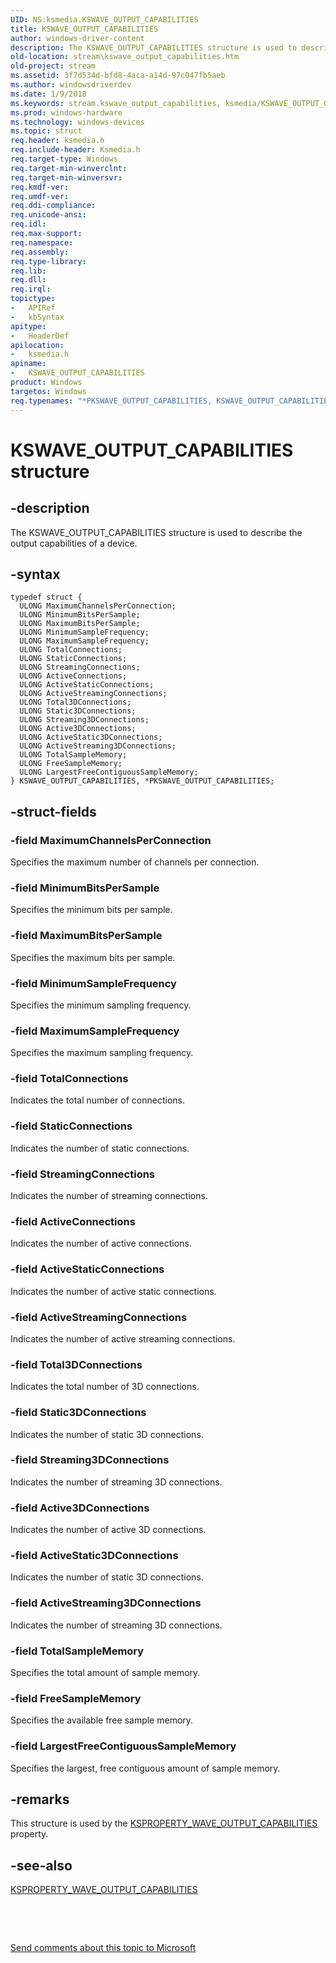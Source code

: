 ```yaml
---
UID: NS:ksmedia.KSWAVE_OUTPUT_CAPABILITIES
title: KSWAVE_OUTPUT_CAPABILITIES
author: windows-driver-content
description: The KSWAVE_OUTPUT_CAPABILITIES structure is used to describe the output capabilities of a device.
old-location: stream\kswave_output_capabilities.htm
old-project: stream
ms.assetid: 3f7d534d-bfd8-4aca-a14d-97c047fb5aeb
ms.author: windowsdriverdev
ms.date: 1/9/2018
ms.keywords: stream.kswave_output_capabilities, ksmedia/KSWAVE_OUTPUT_CAPABILITIES, PKSWAVE_OUTPUT_CAPABILITIES structure pointer [Streaming Media Devices], ksmedia/PKSWAVE_OUTPUT_CAPABILITIES, KSWAVE_OUTPUT_CAPABILITIES, dvdref_7660f724-15c2-419f-a0d9-c432069547a3.xml, KSWAVE_OUTPUT_CAPABILITIES structure [Streaming Media Devices], PKSWAVE_OUTPUT_CAPABILITIES, *PKSWAVE_OUTPUT_CAPABILITIES
ms.prod: windows-hardware
ms.technology: windows-devices
ms.topic: struct
req.header: ksmedia.h
req.include-header: Ksmedia.h
req.target-type: Windows
req.target-min-winverclnt: 
req.target-min-winversvr: 
req.kmdf-ver: 
req.umdf-ver: 
req.ddi-compliance: 
req.unicode-ansi: 
req.idl: 
req.max-support: 
req.namespace: 
req.assembly: 
req.type-library: 
req.lib: 
req.dll: 
req.irql: 
topictype:
-	APIRef
-	kbSyntax
apitype:
-	HeaderDef
apilocation:
-	ksmedia.h
apiname:
-	KSWAVE_OUTPUT_CAPABILITIES
product: Windows
targetos: Windows
req.typenames: "*PKSWAVE_OUTPUT_CAPABILITIES, KSWAVE_OUTPUT_CAPABILITIES"
---
```


# KSWAVE_OUTPUT_CAPABILITIES structure


## -description


The KSWAVE_OUTPUT_CAPABILITIES structure is used to describe the output capabilities of a device.


## -syntax


````
typedef struct {
  ULONG MaximumChannelsPerConnection;
  ULONG MinimumBitsPerSample;
  ULONG MaximumBitsPerSample;
  ULONG MinimumSampleFrequency;
  ULONG MaximumSampleFrequency;
  ULONG TotalConnections;
  ULONG StaticConnections;
  ULONG StreamingConnections;
  ULONG ActiveConnections;
  ULONG ActiveStaticConnections;
  ULONG ActiveStreamingConnections;
  ULONG Total3DConnections;
  ULONG Static3DConnections;
  ULONG Streaming3DConnections;
  ULONG Active3DConnections;
  ULONG ActiveStatic3DConnections;
  ULONG ActiveStreaming3DConnections;
  ULONG TotalSampleMemory;
  ULONG FreeSampleMemory;
  ULONG LargestFreeContiguousSampleMemory;
} KSWAVE_OUTPUT_CAPABILITIES, *PKSWAVE_OUTPUT_CAPABILITIES;
````


## -struct-fields




### -field MaximumChannelsPerConnection

Specifies the maximum number of channels per connection.


### -field MinimumBitsPerSample

Specifies the minimum bits per sample.


### -field MaximumBitsPerSample

Specifies the maximum bits per sample.


### -field MinimumSampleFrequency

Specifies the minimum sampling frequency.


### -field MaximumSampleFrequency

Specifies the maximum sampling frequency.


### -field TotalConnections

Indicates the total number of connections.


### -field StaticConnections

Indicates the number of static connections.


### -field StreamingConnections

Indicates the number of streaming connections.


### -field ActiveConnections

Indicates the number of active connections.


### -field ActiveStaticConnections

Indicates the number of active static connections.


### -field ActiveStreamingConnections

Indicates the number of active streaming connections.


### -field Total3DConnections

Indicates the total number of 3D connections.


### -field Static3DConnections

Indicates the number of static 3D connections.


### -field Streaming3DConnections

Indicates the number of streaming 3D connections.


### -field Active3DConnections

Indicates the number of active 3D connections.


### -field ActiveStatic3DConnections

Indicates the number of static 3D connections.


### -field ActiveStreaming3DConnections

Indicates the number of streaming 3D connections.


### -field TotalSampleMemory

Specifies the total amount of sample memory.


### -field FreeSampleMemory

Specifies the available free sample memory.


### -field LargestFreeContiguousSampleMemory

Specifies the largest, free contiguous amount of sample memory.


## -remarks


This structure is used by the <a href="https://msdn.microsoft.com/library/windows/hardware/ff566523">KSPROPERTY_WAVE_OUTPUT_CAPABILITIES</a> property.



## -see-also

<a href="https://msdn.microsoft.com/library/windows/hardware/ff566523">KSPROPERTY_WAVE_OUTPUT_CAPABILITIES</a>

 

 

<a href="mailto:wsddocfb@microsoft.com?subject=Documentation%20feedback [stream\stream]:%20KSWAVE_OUTPUT_CAPABILITIES structure%20 RELEASE:%20(1/9/2018)&amp;body=%0A%0APRIVACY STATEMENT%0A%0AWe use your feedback to improve the documentation. We don't use your email address for any other purpose, and we'll remove your email address from our system after the issue that you're reporting is fixed. While we're working to fix this issue, we might send you an email message to ask for more info. Later, we might also send you an email message to let you know that we've addressed your feedback.%0A%0AFor more info about Microsoft's privacy policy, see http://privacy.microsoft.com/en-us/default.aspx." title="Send comments about this topic to Microsoft">Send comments about this topic to Microsoft</a>

